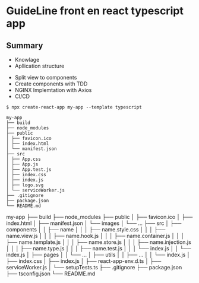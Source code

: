 # GuideLine front en react typescript app

## Summary

- Knowlage
- Apllication structure

* Split view to components
* Create components with TDD
* NGINX Implemtation with Axios
* CI/CD

```console
$ npx create-react-app my-app --template typescript
```

```
my-app
├── build
├── node_modules
├── public
│ ├── favicon.ico
│ ├── index.html
│ └── manifest.json
├── src
│ ├── App.css
│ ├── App.js
│ ├── App.test.js
│ ├── index.css
│ ├── index.js
│ ├── logo.svg
│ └── serviceWorker.js
├── .gitignore
├── package.json
└── README.md
```

my-app
├── build
├── node_modules
├── public
│ ├── favicon.ico
│ ├── index.html
│ ├── manifest.json
│ └── images
│ └── ...
├── src
│ ├── components
│ │ ├── name
│ │ │ ├── name.style.css
│ │ │ ├── name.view.js
│ │ │ ├── name.hook.js
│ │ │ ├── name.container.js
│ │ │ ├── name.template.js
│ │ │ ├── name.store.js
│ │ │ ├── name.injection.js
│ │ │ ├── name.type.js
│ │ │ ├── name.test.js
│ │ │ └── index.js
│ │ └── index.js
│ ├── pages
│ │ └── ...
│ ├── utils
│ │ ├── ...
│ │ └── index.js
│ ├── index.css
│ ├── index.js
│ ├── react-app-env.d.ts
│ ├── serviceWorker.js
│ └── setupTests.ts
├── .gitignore
├── package.json
├── tsconfig.json
└── README.md
